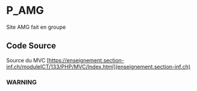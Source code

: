 # P_AMG
Site AMG fait en groupe
## Code Source
Source du MVC [https://enseignement.section-inf.ch/moduleICT/133/PHP/MVC/Index.html](enseignement.section-inf.ch)
### WARNING

